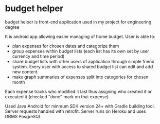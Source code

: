 # budget helper 
budget helper is front-end application used in my project for engineering degree

It is android app allowing easier managing of home budget.
User is able to:
- plan expenses for chosen dates and categorize them
- group expenses within budget lists (each list has its own set by user currency and time period)
- share budget lists with other users of application through simple friend system. Every user with access to shared budget list can edit and add new content.
- make graph summaries of expenses split into categories for chosen month 

Each expense tracks who modified it last thus assgning who created it or executed it (checked "done" mark on that expense)

Used Java Android for minmum SDK version 24+ with Gradle building tool.
Server requests handled with retrofit.
Server runs on Heroku and uses DBMS PosgreSQL


